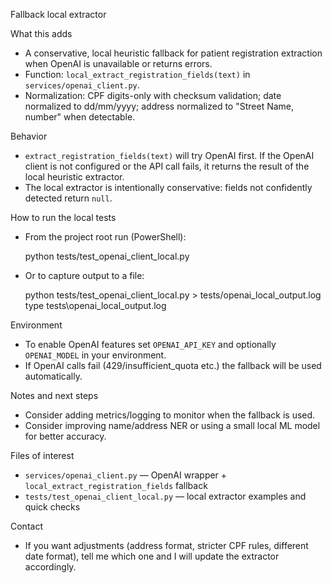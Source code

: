 Fallback local extractor

What this adds
- A conservative, local heuristic fallback for patient registration extraction when OpenAI is unavailable or returns errors.
- Function: `local_extract_registration_fields(text)` in `services/openai_client.py`.
- Normalization: CPF digits-only with checksum validation; date normalized to dd/mm/yyyy; address normalized to "Street Name, number" when detectable.

Behavior
- `extract_registration_fields(text)` will try OpenAI first. If the OpenAI client is not configured or the API call fails, it returns the result of the local heuristic extractor.
- The local extractor is intentionally conservative: fields not confidently detected return `null`.

How to run the local tests
- From the project root run (PowerShell):

  python tests/test_openai_client_local.py

- Or to capture output to a file:

  python tests/test_openai_client_local.py > tests/openai_local_output.log
  type tests\openai_local_output.log

Environment
- To enable OpenAI features set `OPENAI_API_KEY` and optionally `OPENAI_MODEL` in your environment.
- If OpenAI calls fail (429/insufficient_quota etc.) the fallback will be used automatically.

Notes and next steps
- Consider adding metrics/logging to monitor when the fallback is used.
- Consider improving name/address NER or using a small local ML model for better accuracy.

Files of interest
- `services/openai_client.py` — OpenAI wrapper + `local_extract_registration_fields` fallback
- `tests/test_openai_client_local.py` — local extractor examples and quick checks

Contact
- If you want adjustments (address format, stricter CPF rules, different date format), tell me which one and I will update the extractor accordingly.
